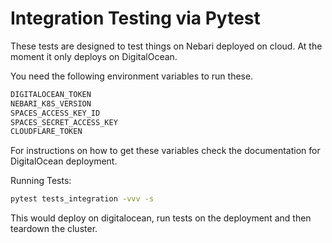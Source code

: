 # Integration Testing via Pytest

These tests are designed to test things on Nebari deployed
on cloud. At the moment it only deploys on DigitalOcean.

You need the following environment variables to run these.

```bash
DIGITALOCEAN_TOKEN
NEBARI_K8S_VERSION
SPACES_ACCESS_KEY_ID
SPACES_SECRET_ACCESS_KEY
CLOUDFLARE_TOKEN
```

For instructions on how to get these variables check the documentation
for DigitalOcean deployment.

Running Tests:

```bash
pytest tests_integration -vvv -s
```

This would deploy on digitalocean, run tests on the deployment
and then teardown the cluster.
